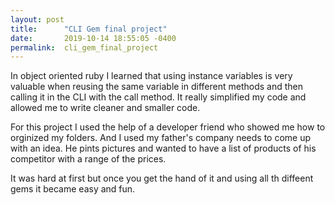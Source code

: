 ```yaml
---
layout: post
title:      "CLI Gem final project"
date:       2019-10-14 18:55:05 -0400
permalink:  cli_gem_final_project
---
```


In object oriented ruby I learned that using instance variables is very valuable when reusing the same variable in different methods and then calling it in the CLI with the call method. It really simplified my code and allowed me to write cleaner and smaller code.

For this project I used the help of a developer friend who showed me how to orginized my folders. And I used my father's company needs to come up with an idea. He pints pictures and wanted to have a list of products of his competitor with a range of the prices.

It was hard at first but once you get the hand of it and using all th diffeent gems it became easy and fun.
